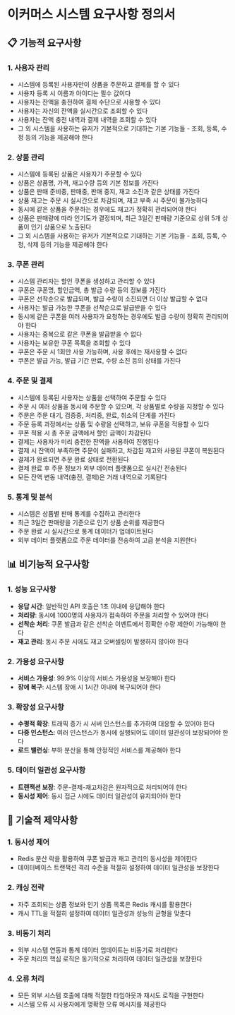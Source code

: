 # 이커머스 시스템 요구사항 정의서

## 📋 기능적 요구사항

### 1. 사용자 관리
- 시스템에 등록된 사용자만이 상품을 주문하고 결제를 할 수 있다
- 사용자 등록 시 이름과 아이디는 필수 값이다
- 사용자는 잔액을 충전하여 결제 수단으로 사용할 수 있다
- 사용자는 자신의 잔액을 실시간으로 조회할 수 있다
- 사용자는 잔액 충전 내역과 결제 내역을 조회할 수 있다
- 그 외 시스템을 사용하는 유저가 기본적으로 기대하는 기본 기능들 - 조회, 등록, 수정 등의 기능을 제공해야 한다

### 2. 상품 관리
- 시스템에 등록된 상품은 사용자가 주문할 수 있다
- 상품은 상품명, 가격, 재고수량 등의 기본 정보를 가진다
- 상품은 판매 준비중, 판매중, 판매 중지, 재고 소진과 같은 상태를 가진다
- 상품 재고는 주문 시 실시간으로 차감되며, 재고 부족 시 주문이 불가능하다
- 동시에 같은 상품을 주문하는 경우에도 재고가 정확히 관리되어야 한다
- 상품은 판매량에 따라 인기도가 결정되며, 최근 3일간 판매량 기준으로 상위 5개 상품이 인기 상품으로 노출된다
- 그 외 시스템을 사용하는 유저가 기본적으로 기대하는 기본 기능들 - 조회, 등록, 수정, 삭제 등의 기능을 제공해야 한다

### 3. 쿠폰 관리
- 시스템 관리자는 할인 쿠폰을 생성하고 관리할 수 있다
- 쿠폰은 쿠폰명, 할인금액, 총 발급 수량 등의 정보를 가진다
- 쿠폰은 선착순으로 발급되며, 발급 수량이 소진되면 더 이상 발급할 수 없다
- 사용자는 발급 가능한 쿠폰을 선착순으로 발급받을 수 있다
- 동시에 같은 쿠폰을 여러 사용자가 요청하는 경우에도 발급 수량이 정확히 관리되어야 한다
- 사용자는 중복으로 같은 쿠폰을 발급받을 수 없다
- 사용자는 보유한 쿠폰 목록을 조회할 수 있다
- 쿠폰은 주문 시 1회만 사용 가능하며, 사용 후에는 재사용할 수 없다
- 쿠폰은 발급 가능, 발급 기간 만료, 수량 소진 등의 상태를 가진다

### 4. 주문 및 결제
- 시스템에 등록된 사용자는 상품을 선택하여 주문할 수 있다
- 주문 시 여러 상품을 동시에 주문할 수 있으며, 각 상품별로 수량을 지정할 수 있다
- 주문은 주문 대기, 검증중, 처리중, 완료, 취소의 단계를 가진다
- 주문 등록 과정에서는 상품 및 수량을 선택하고, 보유 쿠폰을 적용할 수 있다
- 쿠폰 적용 시 총 주문 금액에서 할인 금액이 차감된다
- 결제는 사용자가 미리 충전한 잔액을 사용하여 진행된다
- 결제 시 잔액이 부족하면 주문이 실패하고, 차감된 재고와 사용된 쿠폰이 복원된다
- 결제가 완료되면 주문 완료 상태로 전환된다
- 결제 완료 후 주문 정보가 외부 데이터 플랫폼으로 실시간 전송된다
- 모든 잔액 변동 내역(충전, 결제)은 거래 내역으로 기록된다

### 5. 통계 및 분석
- 시스템은 상품별 판매 통계를 수집하고 관리한다
- 최근 3일간 판매량을 기준으로 인기 상품 순위를 제공한다
- 주문 완료 시 실시간으로 통계 데이터가 업데이트된다
- 외부 데이터 플랫폼으로 주문 데이터를 전송하여 고급 분석을 지원한다

## 📊 비기능적 요구사항

### 1. 성능 요구사항
- **응답 시간**: 일반적인 API 호출은 1초 이내에 응답해야 한다
- **처리량**: 동시에 1000명의 사용자가 접속하여 주문을 처리할 수 있어야 한다
- **선착순 처리**: 쿠폰 발급과 같은 선착순 이벤트에서 정확한 수량 제한이 가능해야 한다
- **재고 관리**: 동시 주문 시에도 재고 오버셀링이 발생하지 않아야 한다

### 2. 가용성 요구사항
- **서비스 가용성**: 99.9% 이상의 서비스 가용성을 보장해야 한다
- **장애 복구**: 시스템 장애 시 1시간 이내에 복구되어야 한다

### 3. 확장성 요구사항
- **수평적 확장**: 트래픽 증가 시 서버 인스턴스를 추가하여 대응할 수 있어야 한다
- **다중 인스턴스**: 여러 인스턴스가 동시에 실행되어도 데이터 일관성이 보장되어야 한다
- **로드 밸런싱**: 부하 분산을 통해 안정적인 서비스를 제공해야 한다

### 5. 데이터 일관성 요구사항
- **트랜잭션 보장**: 주문-결제-재고차감은 원자적으로 처리되어야 한다
- **동시성 제어**: 동시 접근 시에도 데이터 일관성이 유지되어야 한다

## 🔧 기술적 제약사항

### 1. 동시성 제어
- Redis 분산 락을 활용하여 쿠폰 발급과 재고 관리의 동시성을 제어한다
- 데이터베이스 트랜잭션 격리 수준을 적절히 설정하여 데이터 일관성을 보장한다

### 2. 캐싱 전략
- 자주 조회되는 상품 정보와 인기 상품 목록은 Redis 캐시를 활용한다
- 캐시 TTL을 적절히 설정하여 데이터 일관성과 성능의 균형을 맞춘다

### 3. 비동기 처리
- 외부 시스템 연동과 통계 데이터 업데이트는 비동기로 처리한다
- 주문 처리의 핵심 로직은 동기적으로 처리하여 데이터 일관성을 보장한다

### 4. 오류 처리
- 모든 외부 시스템 호출에 대해 적절한 타임아웃과 재시도 로직을 구현한다
- 시스템 오류 시 사용자에게 명확한 오류 메시지를 제공한다